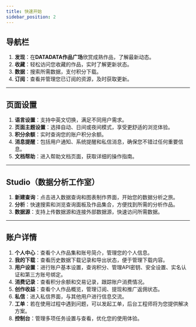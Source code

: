 ```yaml
---
title: 快速开始
sidebar_position: 2
---
```


## 导航栏

1. **发现**：在**DATADATA作品广场**欣赏成熟作品，了解最新动态。
2. **收藏**：轻松访问您收藏的作品，实时了解更新状态。
3. **数据**：搜索所需数据，支付积分下载。
4. **订阅**：查看并管理您已订阅的资源，及时获取更新。

---

## 页面设置

1. **语言设置**：支持中英文切换，满足不同用户需求。
2. **页面主题设置**：选择自动、日间或夜间模式，享受更舒适的浏览体验。
3. **积分余额**：实时查询您的账户积分余额。
4. **消息提醒**：包括用户通知、系统提醒和私信消息，确保您不错过任何重要信息。
5. **文档帮助**：进入帮助文档页面，获取详细的操作指南。

---

## Studio（数据分析工作室）

1. **新建查询**：点击进入数据查询和图表制作界面，开始您的数据分析之旅。
2. **分析**：快速搜索和浏览查询面板及作品集合，方便找到所需的分析作品。
3. **数据源**：支持上传数据源和连接外部数据源，快速访问所需数据。

---

## 账户详情

1. **个人中心**：查看个人作品集和账号简介，管理您的个人信息。
2. **我的下载**：查看历史数据下载记录和导出状态，便于管理下载内容。
3. **用户设置**：进行账户基本设置，查询积分、管理API密钥、安全设置、实名认证和第三方账号绑定。
4. **消费记录**：查看积分余额和交易记录，跟踪账户消费情况。
5. **创作收益**：查看个人作品概览，管理订阅、提现和推广返佣状态。
6. **私信**：进入私信界面，与其他用户进行信息交流。
7. **工单**：若在使用过程中遇到问题，可以发起工单，后台工程师将为您提供解决方案。
8. **控制台**：管理多项任务设置与查看，优化您的使用体验。
